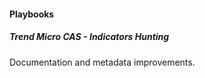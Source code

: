 
#### Playbooks
##### Trend Micro CAS - Indicators Hunting
Documentation and metadata improvements.
